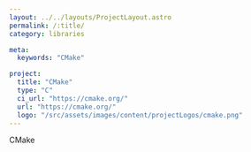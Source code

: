 ```yaml
---
layout: ../../layouts/ProjectLayout.astro
permalink: /:title/
category: libraries

meta:
  keywords: "CMake"

project:
  title: "CMake"
  type: "C"
  ci_url: "https://cmake.org/"
  url: "https://cmake.org/"
  logo: "/src/assets/images/content/projectLogos/cmake.png"
---
```


<p>CMake</p>
